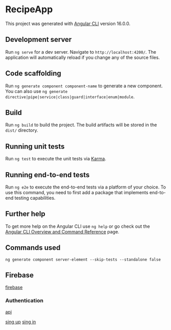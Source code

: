 # RecipeApp

This project was generated with [Angular CLI](https://github.com/angular/angular-cli) version 16.0.0.

## Development server

Run `ng serve` for a dev server. Navigate to `http://localhost:4200/`. The application will automatically reload if you change any of the source files.

## Code scaffolding

Run `ng generate component component-name` to generate a new component. You can also use `ng generate directive|pipe|service|class|guard|interface|enum|module`.

## Build

Run `ng build` to build the project. The build artifacts will be stored in the `dist/` directory.

## Running unit tests

Run `ng test` to execute the unit tests via [Karma](https://karma-runner.github.io).

## Running end-to-end tests

Run `ng e2e` to execute the end-to-end tests via a platform of your choice. To use this command, you need to first add a package that implements end-to-end testing capabilities.

## Further help

To get more help on the Angular CLI use `ng help` or go check out the [Angular CLI Overview and Command Reference](https://angular.io/cli) page.

## Commands used

```angular
ng generate component server-element --skip-tests --standalone false
```

## Firebase

[firebase](https://recipe-app-26309-default-rtdb.europe-west1.firebasedatabase.app/)

### Authentication

[api](https://firebase.google.com/docs/reference/rest/auth/)

[sing up](https://identitytoolkit.googleapis.com/v1/accounts:signUp?key=[API_KEY])
[sing in](https://identitytoolkit.googleapis.com/v1/accounts:signInWithPassword?key=[API_KEY])
